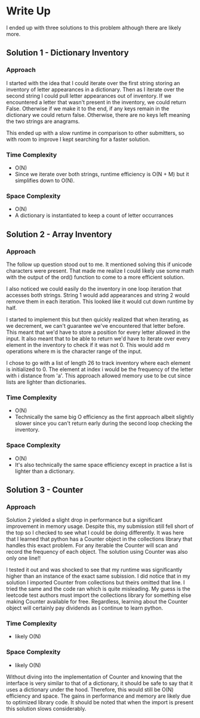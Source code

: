 # Write Up
I ended up with three solutions to this problem although there are likely more.
## Solution 1 - Dictionary Inventory
### Approach
I started with the idea that I could iterate over the first string storing an inventory of letter appearances in a dictionary. Then as I iterate over the second string I could pull letter appearances out of inventory. If we encountered a letter that wasn't present in the inventory, we could return False. Otherwise if we make it to the end, if any keys remain in the dictionary we could return false. Otherwise, there are no keys left meaning the two strings are anagrams. 

This ended up with a slow runtime in comparison to other submitters, so with room to improve I kept searching for a faster solution. 

### Time Complexity
- O(N)
- Since we iterate over both strings, runtime efficiency is O(N + M) but it simplifies down to O(N).
### Space Complexity
- O(N)
- A dictionary is instantiated to keep a count of letter occurrances

## Solution 2 - Array Inventory
### Approach
The follow up question stood out to me. It mentioned solving this if unicode characters were present. That made me realize I could likely use some math with the output of the ord() function to come to a more efficient solution.

I also noticed we could easily do the inventory in one loop iteration that accesses both strings. String 1 would add appearances and string 2 would remove them in each iteration. This looked like it would cut down runtime by half. 

I started to implement this but then quickly realized that when iterating, as we decrement, we can't guarantee we've encountered that letter before. This meant that we'd have to store a position for every letter allowed in the input. It also meant that to be able to return we'd have to iterate over every element in the inventory to check if it was not 0. This would add m operations where m is the character range of the input. 

I chose to go with a list of length 26 to track inventory where each element is initialized to 0. The element at index i would be the frequency of the letter with i distance from 'a'. This approach allowed memory use to be cut since lists are lighter than dictionaries. 

### Time Complexity
- O(N)
- Technically the same big O efficiency as the first approach albeit slightly slower since you can't return early during the second loop checking the inventory. 
### Space Complexity
- O(N)
- It's also technically the same space efficiency except in practice a list is lighter than a dictionary. 

## Solution 3 - Counter
### Approach
Solution 2 yielded a slight drop in performance but a significant improvement in memory usage. Despite this, my submission still fell short of the top so I checked to see what I could be doing differently. It was here that I learned that python has a Counter object in the collections library that handles this exact problem. For any iterable the Counter will scan and record the frequency of each object. The solution using Counter was also only one line!! 

I tested it out and was shocked to see that my runtime was significantly higher than an instance of the exact same subission. I did notice that in my solution I imported Counter from collections but theirs omitted that line. I tried the same and the code ran which is quite misleading. My guess is the leetcode test authors must import the collections library for something else making Counter available for free. Regardless, learning about the Counter object will certainly pay dividends as I continue to learn python. 

### Time Complexity
- likely O(N)
### Space Complexity
- likely O(N)  

Without diving into the implementation of Counter and knowing that the interface is very similar to that of a dictionary, it should be safe to say that it uses a dictionary under the hood. Therefore, this would still be O(N) efficiency and space. The gains in performance and memory are likely due to optimized library code. It should be noted that when the import is present this solution slows considerably. 